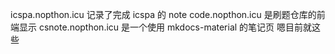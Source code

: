 icspa.nopthon.icu 记录了完成 icspa 的 note
code.nopthon.icu 是刷题仓库的前端显示
csnote.nopthon.icu 是一个使用 mkdocs-material 的笔记页
嗯目前就这些

<!-- ##{"timestamp":4070925296}## -->